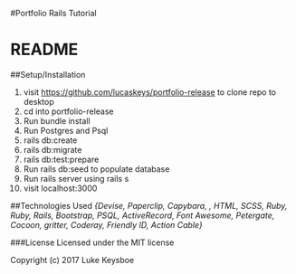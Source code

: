 #Portfolio Rails Tutorial

# README

##Setup/Installation

1. visit https://github.com/lucaskeys/portfolio-release to clone repo to desktop
2. cd into portfolio-release
3. Run bundle install
4. Run Postgres and Psql
5. rails db:create
6. rails db:migrate
7. rails db:test:prepare
8. Run rails db:seed to populate database
9. Run rails server using rails s
10. visit localhost:3000

##Technologies Used
_{Devise, Paperclip, Capybara, , HTML, SCSS, Ruby, Ruby, Rails, Bootstrap, PSQL, ActiveRecord, Font Awesome, Petergate, Cocoon, gritter, Coderay, Friendly ID, Action Cable}_

###License
Licensed under the MIT license

Copyright (c) 2017 Luke Keysboe
